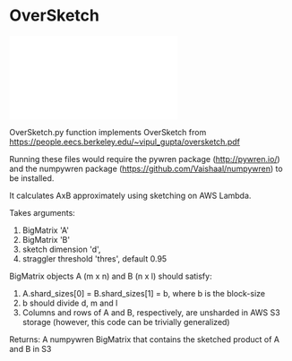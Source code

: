 # OverSketch

![alt text](OverSketch/bMM.pdf)

OverSketch.py function implements OverSketch from 
https://people.eecs.berkeley.edu/~vipul_gupta/oversketch.pdf

Running these files would require the pywren package (http://pywren.io/) and the numpywren package (https://github.com/Vaishaal/numpywren) to be installed.

It calculates AxB approximately using sketching on AWS Lambda.

Takes arguments: 
1. BigMatrix 'A' 
2. BigMatrix 'B' 
3. sketch dimension 'd', 
4. straggler threshold 'thres', default 0.95 

BigMatrix objects A (m x n) and B (n x l) should satisfy:
1. A.shard_sizes[0] = B.shard_sizes[1] = b, where b is the block-size
2. b should divide d, m and l
3. Columns and rows of A and B, respectively, are unsharded in AWS S3 storage (however, this code can be trivially generalized)

Returns: A numpywren BigMatrix that contains the sketched product of A and B in S3
